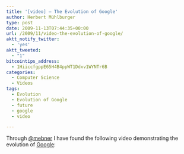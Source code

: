 ```yaml
---
title: '[video] – The Evolution of Google'
author: Herbert Mühlburger
type: post
date: 2009-11-13T07:44:35+00:00
url: /2009/11/video-the-evolution-of-google/
aktt_notify_twitter:
  - 'yes'
aktt_tweeted:
  - "1"
bitcointips_address:
  - 1HiiccfgppE65H4B4ppWT1Ddxv1WYNTr6B
categories:
  - Computer Science
  - Videos
tags:
  - Evolution
  - Evolution of Google
  - future
  - google
  - video

---
```

Through <a title="mebner" href="http://www.twitter.com/mebner" target="_blank">@mebner</a> I have found the following video demonstrating the evolution of <a title="Google" href="http://www.google.com" target="_blank">Google</a>:
